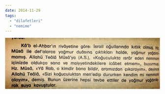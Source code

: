 ```yaml
---
date: 2014-11-29
tags: 
  - "dilafetleri"
  - "nemime"
---
```


![](/images/tumblr_nft7gtb4ev1u3gx2to1_1280.jpg)
